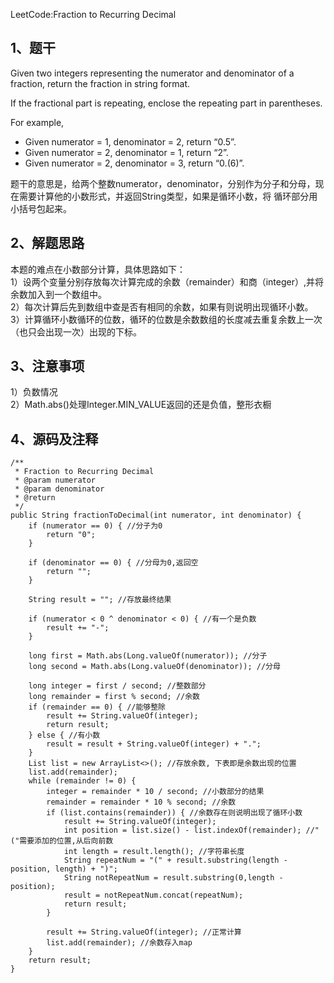 LeetCode:Fraction to Recurring Decimal

##  1、题干

Given two integers representing the numerator and denominator of a fraction,
return the fraction in string format.

If the fractional part is repeating, enclose the repeating part in
parentheses.

For example,

  * Given numerator = 1, denominator = 2, return “0.5”. 
  * Given numerator = 2, denominator = 1, return “2”. 
  * Given numerator = 2, denominator = 3, return “0.(6)”. 

题干的意思是，给两个整数numerator，denominator，分别作为分子和分母，现在需要计算他的小数形式，并返回String类型，如果是循环小数，将
循环部分用小括号包起来。

##  2、解题思路

本题的难点在小数部分计算，具体思路如下：  
1）设两个变量分别存放每次计算完成的余数（remainder）和商（integer）,并将余数加入到一个数组中。  
2）每次计算后先到数组中查是否有相同的余数，如果有则说明出现循环小数。  
3）计算循环小数循环的位数，循环的位数是余数数组的长度减去重复余数上一次（也只会出现一次）出现的下标。

##  3、注意事项

1）负数情况  
2）Math.abs()处理Integer.MIN_VALUE返回的还是负值，整形衣橱

##  4、源码及注释

    
    
    /**
     * Fraction to Recurring Decimal
     * @param numerator
     * @param denominator
     * @return
     */
    public String fractionToDecimal(int numerator, int denominator) {
        if (numerator == 0) { //分子为0
            return "0";
        }
    
        if (denominator == 0) { //分母为0,返回空
            return "";
        }
    
        String result = ""; //存放最终结果
    
        if (numerator < 0 ^ denominator < 0) { //有一个是负数
            result += "-";
        }
    
        long first = Math.abs(Long.valueOf(numerator)); //分子
        long second = Math.abs(Long.valueOf(denominator)); //分母
    
        long integer = first / second; //整数部分
        long remainder = first % second; //余数
        if (remainder == 0) { //能够整除
            result += String.valueOf(integer);
            return result;
        } else { //有小数
            result = result + String.valueOf(integer) + ".";
        }
        List list = new ArrayList<>(); //存放余数, 下表即是余数出现的位置
        list.add(remainder);
        while (remainder != 0) {
            integer = remainder * 10 / second; //小数部分的结果
            remainder = remainder * 10 % second; //余数
            if (list.contains(remainder)) { //余数存在则说明出现了循环小数
                result += String.valueOf(integer);
                int position = list.size() - list.indexOf(remainder); //"("需要添加的位置,从后向前数
                int length = result.length(); //字符串长度
                String repeatNum = "(" + result.substring(length - position, length) + ")";
                String notRepeatNum = result.substring(0,length - position);
                result = notRepeatNum.concat(repeatNum);
                return result;
            }
    
            result += String.valueOf(integer); //正常计算
            list.add(remainder); //余数存入map
        }
        return result;
    }

